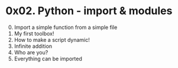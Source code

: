 # 0x02. Python - import & modules

0. Import a simple function from a simple file
1. My first toolbox!
2. How to make a script dynamic!
3. Infinite addition
4. Who are you?
5. Everything can be imported

